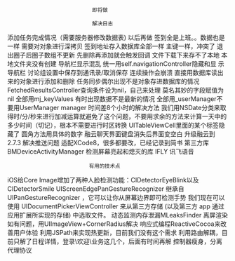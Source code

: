                                即将做

                               解决日志
添加任务完成情况（需要服务器修改数据表)            以后再做
签到全是上班。。数据也是一样                     需要对对象进行深拷贝
签到地址存入数据库全部一样                       主键一样，冲突了
退出圈子后圈子数组不更新                        先删除再添加就会触发回调
文件下载下来存不了本地                          本地文件夹没有创建
导航栏显示混乱                                 统一用self.navigationController隐藏和显          示导航栏
讨论组设置中保存到通讯录/取消保存 连续操作会崩溃     直接用数据库读出来的对象进行添加和删除
任务同步偶尔出现不是对象存进数据库的情况            FetchedResultsController查询条件设为nil，自己来处理
莫名其妙的字段赋值为nil                         全部用mj_keyValues
有时出现数据不是最新的情况                       全部用_userManager不要用UserManager manager
时间差8个小时的解决方法                         我们用NSDate分类来取得时/分/秒来进行加减运算就避免了这个问题，不要用求余的方法来计算一天中的多少时间（切记），根本不需要进行时区转换
UITableViewCell里面的某个标签隐藏了            圆角方法用具体的数字
融云聊天界面键盘消失后界面变空白                 升级融云到2.7.3
解决推送问题                                 适配XCode8，很多都要改，已经记录到简书
                               第三方库
BMDeviceActivityManager             检测屏幕亮起和熄灭的库
IFLY                                讯飞语音

                              有用的技术点
iOS给Core Image增加了两种人脸检测功能：CIDetectorEyeBlink以及CIDetectorSmile
UIScreenEdgePanGestureRecognizer 继承自UIPanGestureRecognizer ，它可以让你从屏幕边界即可检测手势
我们现在可以使用 UIDocumentPickerViewController 来从第三方存储 (以及第三方 app 通过应用扩展所实现的存储) 中选取文件。
动态监测内存泄漏MLeaksFinder
离屏渲染如有问题，用UIImageView+CornerRadius解决
响应式编程ReactiveCocoa来改善用户体验
利用JSPath来实现热更新，目前我们没有这个需求
利用路由解耦，目前只解了日程详情，登录\欢迎\业务这几个，后面有时间再解
控制器瘦身，分离代理协议
